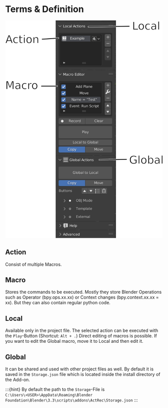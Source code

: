 # Terms & Definition
![Alt text](../images/terms.svg)

## Action
Consist of multiple Macros.

## Macro
Stores the commands to be executed.
Mostly they store Blender Operations such as Operator (bpy.ops.xx.xx) or Context changes (bpy.context.xx.xx = xx).
But they can also contain regular python code.

## Local
Available only in the project file.
The selected action can be executed with the `Play`-Button (Shortcut: `Alt + .`)
Direct editing of macros is possible.
If you want to edit the Global macro, move it to Local and then edit it.

## Global
It can be shared and used with other project files as well.
By default it is saved in the `Storage.json` file which is located inside the install directory of the Add-on.

:::{hint}
By default the path to the `Storage`-File is\
`
C:\Users\<USER>\AppData\Roaming\Blender Foundation\Blender\3.3\scripts\addons\ActRec\Storage.json
`
:::